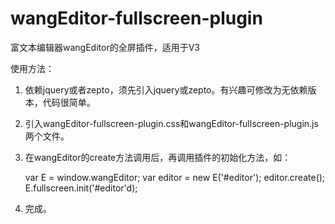 # wangEditor-fullscreen-plugin
富文本编辑器wangEditor的全屏插件，适用于V3

使用方法：
1. 依赖jquery或者zepto，须先引入jquery或zepto。有兴趣可修改为无依赖版本，代码很简单。
2. 引入wangEditor-fullscreen-plugin.css和wangEditor-fullscreen-plugin.js两个文件。
3. 在wangEditor的create方法调用后，再调用插件的初始化方法，如：

      var E = window.wangEditor;
      var editor = new E('#editor');
      editor.create();
      E.fullscreen.init('#editor'd);
      
4. 完成。
